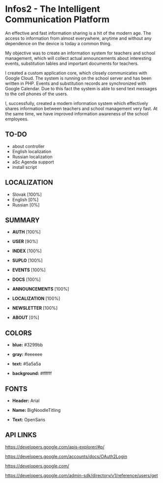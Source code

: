 Infos2 - The Intelligent Communication Platform
==============
An effective and fast information sharing is a hit of the modern age. The access to information from almost everywhere, anytime and without any dependence on the device is today a common thing.

My objective was to create an  information system for teachers and school management, which will collect actual announcements about interesting events, substitution tables and important documents for teachers.

I created a custom application core, which closely communicates with Google Cloud. The system is running on the school server and has been written in PHP. Events and substitution records are synchronized with Google Calendar.  Due to this fact the system is able to send text messages to the cell phones of the users.

I, successfully, created a modern information system which effectively shares information between teachers and school management very fast. At the same time, we have improved information awareness of the school employees.

TO-DO
--------------
- about controller
- English localization
- Russian localization
- aSc Agenda support
- install script

LOCALIZATION
--------------
- Slovak            [100%]
- English           [0%]
- Russian           [0%]

SUMMARY
--------------
- **AUTH**			[100%]

- **USER**			[90%]

- **INDEX**			[100%]

- **SUPLO**			[100%]

- **EVENTS**		[100%]

- **DOCS**			[100%]

- **ANNOUNCEMENTS**	[100%]

- **LOCALIZATION**	[100%]

- **NEWSLETTER**	[100%]

- **ABOUT**	        [0%]

COLORS
--------------
- **blue:**			#3299bb

- **gray:** 		#eeeeee

- **text:**			#5a5a5a

- **background:**	#ffffff
	

FONTS
--------------
- **Header:**		Arial

- **Name:** 		BigNoodleTitling

- **Text:**			OpenSans

API LINKS
--------------
https://developers.google.com/apis-explorer/#p/

https://developers.google.com/accounts/docs/OAuth2Login

https://developers.google.com/

https://developers.google.com/admin-sdk/directory/v1/reference/users/get
